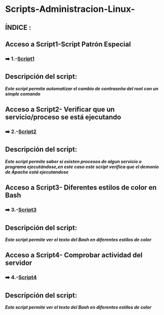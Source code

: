 # Scripts-Administracion-Linux-

## ÍNDICE : ##


## Acceso a Script1-Script Patrón Especial ##
### ➡️ 1.-[Script1](https://github.com/Moisesmart/wget/blob/main/1.-Introducción.md)

## Descripción del script: ##
***Este script permite automatizar el cambio de contraseña del root con un simple comando***

 ## Acceso a Script2- Verificar que un servicio/proceso se está ejecutando
### ➡️ 2.-[Script2](https://github.com/Moisesmart/Scripts-Administracion-Linux-/blob/main/Ejecucionproceso)

## Descripción del script: ## 

***Este script permite saber si existen procesos de algun servicio o programa ejecutándose,en este caso este script verifica que el demonio de Apache está ejecutandose***


## Acceso a Script3- Diferentes estilos de color en Bash
### ➡️ 3.-[Script3](https://github.com/Moisesmart/Scripts-Administracion-Linux-/blob/main/ColorTexto)

## Descripción del script: ## 

***Este script permite ver el texto del Bash en diferentes estilos de color***

## Acceso a Script4- Comprobar actividad del servidor
### ➡️ 4.-[Script4](https://github.com/Moisesmart/Scripts-Administracion-Linux-/blob/main/CompruebaServidor)

## Descripción del script: ## 

***Este script permite ver el texto del Bash en diferentes estilos de color***
